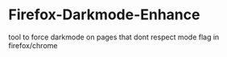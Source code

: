 # Firefox-Darkmode-Enhance
tool to force darkmode on pages that dont respect mode flag in firefox/chrome
